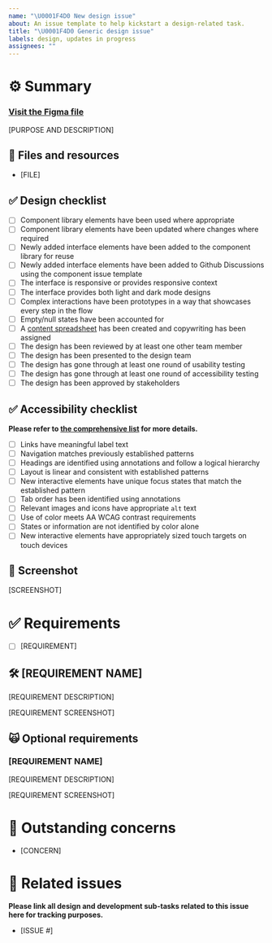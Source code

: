 ```yaml
---
name: "\U0001F4D0 New design issue"
about: An issue template to help kickstart a design-related task.
title: "\U0001F4D0 Generic design issue"
labels: design, updates in progress
assignees: ""
---
```


# ⚙️ Summary

### [Visit the Figma file]()

[PURPOSE AND DESCRIPTION]

## 💾 Files and resources

- [FILE]

## ✅ Design checklist

- [ ] Component library elements have been used where appropriate
- [ ] Component library elements have been updated where changes where required
- [ ] Newly added interface elements have been added to the component library for reuse
- [ ] Newly added interface elements have been added to Github Discussions using the component issue template
- [ ] The interface is responsive or provides responsive context
- [ ] The interface provides both light and dark mode designs
- [ ] Complex interactions have been prototypes in a way that showcases every step in the flow
- [ ] Empty/null states have been accounted for
- [ ] A [content spreadsheet](https://1drv.ms/x/s!Ajx0PiLIqEzSgclOERYCPtg3t9dKyQ?e=BBFKF1) has been created and copywriting has been assigned
- [ ] The design has been reviewed by at least one other team member
- [ ] The design has been presented to the design team
- [ ] The design has gone through at least one round of usability testing
- [ ] The design has gone through at least one round of accessibility testing
- [ ] The design has been approved by stakeholders

## ✅ Accessibility checklist

**Please refer to [the comprehensive list](https://www.figma.com/file/rRMvm5nq4AMet29PW7bN2p/A11y-annotations?node-id=0%3A1) for more details.**

- [ ] Links have meaningful label text
- [ ] Navigation matches previously established patterns
- [ ] Headings are identified using annotations and follow a logical hierarchy
- [ ] Layout is linear and consistent with established patterns
- [ ] New interactive elements have unique focus states that match the established pattern
- [ ] Tab order has been identified using annotations
- [ ] Relevant images and icons have appropriate `alt` text
- [ ] Use of color meets AA WCAG contrast requirements
- [ ] States or information are not identified by color alone
- [ ] New interactive elements have appropriately sized touch targets on touch devices

## 📸 Screenshot

[SCREENSHOT]

# ✅ Requirements

- [ ] [REQUIREMENT]

## 🛠️ [REQUIREMENT NAME]

[REQUIREMENT DESCRIPTION]

[REQUIREMENT SCREENSHOT]

## 🙀 Optional requirements

### [REQUIREMENT NAME]

[REQUIREMENT DESCRIPTION]

[REQUIREMENT SCREENSHOT]

# 🤔 Outstanding concerns

- [CONCERN]

# 📝 Related issues

**Please link all design and development sub-tasks related to this issue here for tracking purposes.**

- [ISSUE #]
